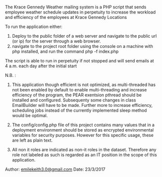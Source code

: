 The Krace Gennedy Weather mailing system is a PHP script that sends employee weather schedule updates in perpetuity
to increase the workload and efficiency of the employees at Krace Gennedy Locations

To run the application either:

1. Deploy to the public folder of a web server and navigate to the public url (or ip) for the server through a web browser.
2. navigate to the project root folder using the console on a machine with php installed, and run the command php -f index.php

The script is able to run in perpetuity if not stopped and will send emails at 4 a.m. each day after the initial start

N.B. :

1. This application though efficient is not optimized, as multi-threaded has not been enabled by default to enable multi-threading and increase efficiency of the program, the PEAR exentsion pthread should be installed and configured. Subsequenty some changes in class EmailBuilder will have to be made. Further more to increase efficiency, scheduling jobs instead of the currently implemented sleep method would be optimal.

2. The config/config.php file of this project contains many values that in a deployment environment should be stored as encrypted environmental variables for security purposes. However for this specific usage, these are left as plain text.

3. All non it roles are indicated as non-it roles in the dataset. Therefore any role not labeled as such is regarded as an IT position in the scope of this application.


Author: emilekeith3.0@gmail.com
Date: 23/3/2017
